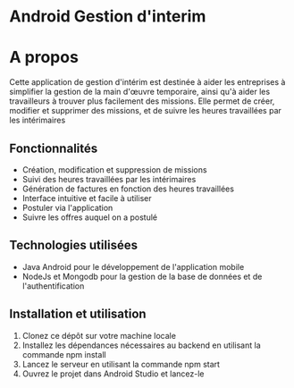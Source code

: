 # Android Gestion d'interim

# A propos

Cette application de gestion d'intérim est destinée à aider les entreprises à simplifier la gestion de la main d'œuvre temporaire, ainsi qu'à aider les travailleurs à trouver plus facilement des missions. 
Elle permet de créer, modifier et supprimer des missions, et de suivre les heures travaillées par les intérimaires

## Fonctionnalités

- Création, modification et suppression de missions
- Suivi des heures travaillées par les intérimaires
- Génération de factures en fonction des heures travaillées
- Interface intuitive et facile à utiliser
- Postuler via l'application
- Suivre les offres auquel on a postulé

## Technologies utilisées

- Java Android pour le développement de l'application mobile
- NodeJs et Mongodb pour la gestion de la base de données et de l'authentification

## Installation et utilisation

 1. Clonez ce dépôt sur votre machine locale
 2. Installez les dépendances nécessaires au backend en utilisant la commande npm install
 3. Lancez le serveur en utilisant la commande npm start
 4. Ouvrez le projet dans Android Studio et lancez-le
